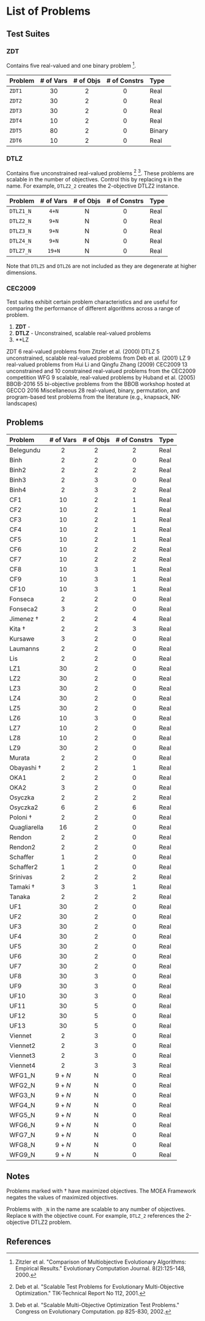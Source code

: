 # List of Problems

## Test Suites

### ZDT

Contains five real-valued and one binary problem [^zitzler00].

Problem | # of Vars | # of Objs | # of Constrs | Type 
:------ | :-------: | :-------: | :----------: | :---
`ZDT1` | 30 | 2 | 0 | Real
`ZDT2` | 30 | 2 | 0 | Real
`ZDT3` | 30 | 2 | 0 | Real
`ZDT4` | 10 | 2 | 0 | Real
`ZDT5` | 80 | 2 | 0 | Binary
`ZDT6` | 10 | 2 | 0 | Real

### DTLZ

Contains five unconstrained real-valued problems [^deb01] [^deb02].  These problems are scalable in the number of objectives.  Control this by replacing
`N` in the name.  For example, `DTLZ2_2` creates the 2-objective DTLZ2 instance.

Problem | # of Vars | # of Objs | # of Constrs | Type 
:------ | :-------: | :-------: | :----------: | :---
`DTLZ1_N` | `4+N` | N | 0 | Real
`DTLZ2_N` | `9+N` | N | 0 | Real
`DTLZ3_N` | `9+N` | N | 0 | Real
`DTLZ4_N` | `9+N` | N | 0 | Real
`DTLZ7_N` | `19+N` | N | 0 | Real

Note that `DTLZ5` and `DTLZ6` are not included as they are degenerate at higher dimensions.

### CEC2009



Test suites exhibit certain problem characteristics and are useful for comparing the performance of different algorithms across a range of problem.

1. **ZDT** - 
2. **DTLZ** - Unconstrained, scalable real-valued problems
3. **LZ

ZDT	6 real-valued problems from Zitzler et al. (2000)
DTLZ	5 unconstrained, scalable real-valued problems from Deb et al. (2001)
LZ	9 real-valued problems from Hui Li and Qingfu Zhang (2009)
CEC2009	13 unconstrained and 10 constrained real-valued problems from the CEC2009 competition
WFG	9 scalable, real-valued problems by Huband et al. (2005)
BBOB-2016	55 bi-objective problems from the BBOB workshop hosted at GECCO 2016
Miscellaneous	28 real-valued, binary, permutation, and program-based test problems from the literature (e.g., knapsack, NK-landscapes)

## Problems

Problem | # of Vars | # of Objs | # of Constrs | Type 
:------ | :-------: | :-------: | :----------: | :---
Belegundu | 2 | 2 | 2 | Real
Binh | 2 | 2 | 0 | Real
Binh2 | 2 | 2 | 2 | Real
Binh3 | 2 | 3 | 0 | Real
Binh4 | 2 | 3 | 2 | Real
CF1 | 10 | 2 | 1 | Real
CF2 | 10 | 2 | 1 | Real
CF3 | 10 | 2 | 1 | Real
CF4 | 10 | 2 | 1 | Real
CF5 | 10 | 2 | 1 | Real
CF6 | 10 | 2 | 2 | Real
CF7 | 10 | 2 | 2 | Real
CF8 | 10 | 3 | 1 | Real
CF9 | 10 | 3 | 1 | Real
CF10 | 10 | 3 | 1 | Real
Fonseca | 2 | 2 | 0 | Real
Fonseca2 | 3 | 2 | 0 | Real
Jimenez $\dagger$ | 2 | 2 | 4 | Real
Kita $\dagger$ | 2 | 2 | 3 | Real
Kursawe | 3 | 2 | 0 | Real
Laumanns | 2 | 2 | 0 | Real
Lis | 2 | 2 | 0 | Real
LZ1 | 30 | 2 | 0 | Real
LZ2 | 30 | 2 | 0 | Real
LZ3 | 30 | 2 | 0 | Real
LZ4 | 30 | 2 | 0 | Real
LZ5 | 30 | 2 | 0 | Real
LZ6 | 10 | 3 | 0 | Real
LZ7 | 10 | 2 | 0 | Real
LZ8 | 10 | 2 | 0 | Real
LZ9 | 30 | 2 | 0 | Real
Murata | 2 | 2 | 0 | Real
Obayashi $\dagger$ | 2 | 2 | 1 | Real
OKA1 | 2 | 2 | 0 | Real
OKA2 | 3 | 2 | 0 | Real
Osyczka | 2 | 2 | 2 | Real
Osyczka2 | 6 | 2 | 6 | Real
Poloni $\dagger$ | 2 | 2 | 0 | Real
Quagliarella | 16 | 2 | 0 | Real
Rendon | 2 | 2 | 0 | Real
Rendon2 | 2 | 2 | 0 | Real
Schaffer | 1 | 2 | 0 | Real
Schaffer2 | 1 | 2 | 0 | Real
Srinivas | 2 | 2 | 2 | Real
Tamaki $\dagger$ | 3 | 3 | 1 | Real
Tanaka | 2 | 2 | 2 | Real
UF1 | 30 | 2 | 0 | Real
UF2 | 30 | 2 | 0 | Real
UF3 | 30 | 2 | 0 | Real
UF4 | 30 | 2 | 0 | Real
UF5 | 30 | 2 | 0 | Real
UF6 | 30 | 2 | 0 | Real
UF7 | 30 | 2 | 0 | Real
UF8 | 30 | 3 | 0 | Real
UF9 | 30 | 3 | 0 | Real
UF10 | 30 | 3 | 0 | Real
UF11 | 30 | 5 | 0 | Real
UF12 | 30 | 5 | 0 | Real
UF13 | 30 | 5 | 0 | Real
Viennet | 2 | 3 | 0 | Real
Viennet2 | 2 | 3 | 0 | Real
Viennet3 | 2 | 3 | 0 | Real
Viennet4 | 2 | 3 | 3 | Real
WFG1\_N | $9+N$ | N | 0 | Real
WFG2\_N | $9+N$ | N | 0 | Real
WFG3\_N | $9+N$ | N | 0 | Real
WFG4\_N | $9+N$ | N | 0 | Real
WFG5\_N | $9+N$ | N | 0 | Real
WFG6\_N | $9+N$ | N | 0 | Real
WFG7\_N | $9+N$ | N | 0 | Real
WFG8\_N | $9+N$ | N | 0 | Real
WFG9\_N | $9+N$ | N | 0 | Real


## Notes

Problems marked with $\dagger$ have maximized objectives.  The MOEA Framework negates the values of maximized objectives.

Problems with `_N` in the name are scalable to any number of objectives.  Replace `N` with the objective count.  For example, `DTLZ_2` references the 2-objective
DTLZ2 problem.

## References

[^deb01]: Deb et al.  "Scalable Test Problems for Evolutionary Multi-Objective Optimization."  TIK-Technical Report No 112, 2001.
[^deb02]: Deb et al. "Scalable Multi-Objective Optimization Test Problems." Congress on Evolutionary Computation. pp 825-830, 2002.
[^zitzler00]: Zitzler et al.  "Comparison of Multiobjective Evolutionary Algorithms: Empirical Results."  Evolutionary Computation Journal.  8(2):125-148, 2000.
